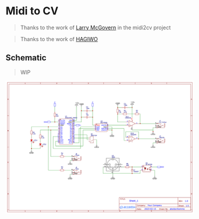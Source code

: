 # Midi to CV

> Thanks to the work of [Larry McGovern](https://github.com/elkayem/midi2cv) in the midi2cv project

> Thanks to the work of [HAGIWO](https://note.com/solder_state/n/n17e028497eba)

## Schematic

> WIP

![](schematic_midi_cv.png)
